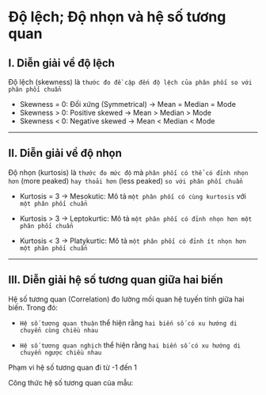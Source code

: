 # Độ lệch; Độ nhọn và hệ số tương quan

## I. Diễn giải về độ lệch

Độ lệch (skewness) là `thước đo đề cập đến độ lệch của phân phối so với phân phối chuẩn`

- Skewness = 0: Đối xứng (Symmetrical) -> Mean = Median = Mode
- Skewness > 0: Positive skewed -> Mean > Median > Mode
- Skewness < 0: Negative skewed -> Mean < Median < Mode

---

## II. Diễn giải về độ nhọn

Độ nhọn (kurtosis) là `thước đo mức độ` mà `phân phối có thể có đỉnh nhọn hơn` (more peaked) `hay thoải hơn` (less peaked) `so với phân phối chuẩn`

- Kurtosis = 3 -> Mesokutic: Mô tả `một phân phối có cùng kurtosis` với `một phân phối chuẩn`

- Kurtosis > 3 -> Leptokurtic: Mô tả `một phân phối có đỉnh nhọn hơn một phân phối chuẩn`

- Kurtosis < 3 -> Platykurtic: Mô tả `một phân phối có đỉnh ít nhọn hơn một phân phối chuẩn`

---

## III. Diễn giải hệ số tương quan giữa hai biến

Hệ số tương quan (Correlation) đo lường mối quan hệ tuyến tính giữa hai biến. Trong đó:

- `Hệ số tương quan thuận` thể hiện rằng `hai biến số có xu hướng di chuyển cùng chiều nhau`

- `Hệ số tương quan nghịch` thể hiện rằng `hai biến số có xu hướng di chuyển ngược chiều nhau`

Phạm vi hệ số tương quan đi từ -1 đến 1

Công thức hệ số tương quan của mẫu:
